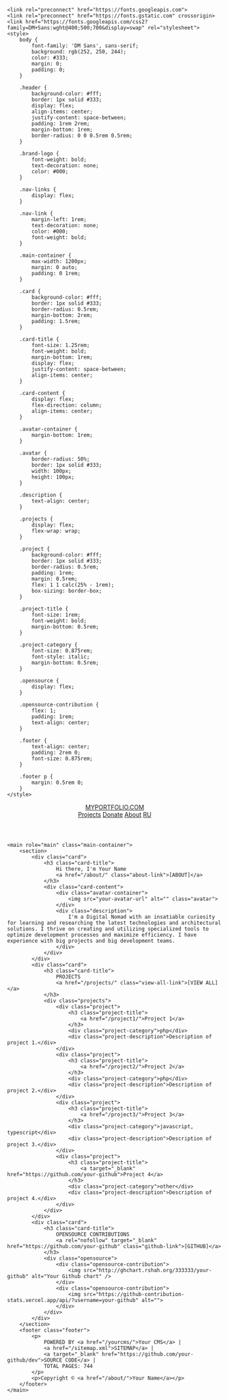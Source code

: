 <!doctype html>
<html lang="en_US">
<head>
    <meta charset="utf-8">
    <meta name="viewport" content="width=device-width, initial-scale=1, shrink-to-fit=no">
    <meta name="description" content="A developer's personal website showcasing projects and contributions.">
    <meta name="keywords" content="developer, projects, contributions, portfolio">
    <meta name="robots" content="index, follow">
    <meta name="generator" content="Custom Theme"/>
    <title>Developer Portfolio</title>

    <link rel="preconnect" href="https://fonts.googleapis.com"> 
    <link rel="preconnect" href="https://fonts.gstatic.com" crossorigin> 
    <link href="https://fonts.googleapis.com/css2?family=DM+Sans:wght@400;500;700&display=swap" rel="stylesheet">
    <style>
        body {
            font-family: 'DM Sans', sans-serif;
            background: rgb(252, 250, 244);
            color: #333;
            margin: 0;
            padding: 0;
        }

        .header {
            background-color: #fff;
            border: 1px solid #333;
            display: flex;
            align-items: center;
            justify-content: space-between;
            padding: 1rem 2rem;
            margin-bottom: 1rem;
            border-radius: 0 0 0.5rem 0.5rem;
        }

        .brand-logo {
            font-weight: bold;
            text-decoration: none;
            color: #000;
        }

        .nav-links {
            display: flex;
        }

        .nav-link {
            margin-left: 1rem;
            text-decoration: none;
            color: #000;
            font-weight: bold;
        }

        .main-container {
            max-width: 1200px;
            margin: 0 auto;
            padding: 0 1rem;
        }

        .card {
            background-color: #fff;
            border: 1px solid #333;
            border-radius: 0.5rem;
            margin-bottom: 2rem;
            padding: 1.5rem;
        }

        .card-title {
            font-size: 1.25rem;
            font-weight: bold;
            margin-bottom: 1rem;
            display: flex;
            justify-content: space-between;
            align-items: center;
        }

        .card-content {
            display: flex;
            flex-direction: column;
            align-items: center;
        }

        .avatar-container {
            margin-bottom: 1rem;
        }

        .avatar {
            border-radius: 50%;
            border: 1px solid #333;
            width: 100px;
            height: 100px;
        }

        .description {
            text-align: center;
        }

        .projects {
            display: flex;
            flex-wrap: wrap;
        }

        .project {
            background-color: #fff;
            border: 1px solid #333;
            border-radius: 0.5rem;
            padding: 1rem;
            margin: 0.5rem;
            flex: 1 1 calc(25% - 1rem);
            box-sizing: border-box;
        }

        .project-title {
            font-size: 1rem;
            font-weight: bold;
            margin-bottom: 0.5rem;
        }

        .project-category {
            font-size: 0.875rem;
            font-style: italic;
            margin-bottom: 0.5rem;
        }

        .opensource {
            display: flex;
        }

        .opensource-contribution {
            flex: 1;
            padding: 1rem;
            text-align: center;
        }

        .footer {
            text-align: center;
            padding: 2rem 0;
            font-size: 0.875rem;
        }

        .footer p {
            margin: 0.5rem 0;
        }
    </style>
</head>
<body class="antialiased text-gray-800">
    <header class="header">
        <a href="/" class="brand-logo">
            MYPORTFOLIO.COM
        </a>
        <div class="nav-links">
            <a class="nav-link" href="/projects/">Projects</a> 
            <a class="nav-link" href="/donate/">Donate</a>
            <a class="nav-link" href="/about/">About</a>
            <a class="nav-link" href="/ru">RU</a>
        </div>
    </header>
    
    <main role="main" class="main-container">
        <section>
            <div class="card">
                <h3 class="card-title">
                    Hi there, I'm Your Name
                    <a href="/about/" class="about-link">[ABOUT]</a>
                </h3>
                <div class="card-content">
                    <div class="avatar-container">
                        <img src="your-avatar-url" alt="" class="avatar">
                    </div>
                    <div class="description">
                        I'm a Digital Nomad with an insatiable curiosity for learning and researching the latest technologies and architectural solutions. I thrive on creating and utilizing specialized tools to optimize development processes and maximize efficiency. I have experience with big projects and big development teams.
                    </div>
                </div>
            </div>
            <div class="card">
                <h3 class="card-title">
                    PROJECTS
                    <a href="/projects/" class="view-all-link">[VIEW ALL]</a>
                </h3>
                <div class="projects">
                    <div class="project">
                        <h3 class="project-title">
                            <a href="/project1/">Project 1</a>
                        </h3>
                        <div class="project-category">php</div>
                        <div class="project-description">Description of project 1.</div>
                    </div>
                    <div class="project">
                        <h3 class="project-title">
                            <a href="/project2/">Project 2</a>
                        </h3>
                        <div class="project-category">php</div>
                        <div class="project-description">Description of project 2.</div>
                    </div>
                    <div class="project">
                        <h3 class="project-title">
                            <a href="/project3/">Project 3</a>
                        </h3>
                        <div class="project-category">javascript, typescript</div>
                        <div class="project-description">Description of project 3.</div>
                    </div>
                    <div class="project">
                        <h3 class="project-title">
                            <a target="_blank" href="https://github.com/your-github">Project 4</a>
                        </h3>
                        <div class="project-category">other</div>
                        <div class="project-description">Description of project 4.</div>
                    </div>
                </div>
            </div>
            <div class="card">
                <h3 class="card-title">
                    OPENSOURCE CONTRIBUTIONS
                    <a rel="nofollow" target="_blank" href="https://github.com/your-github" class="github-link">[GITHUB]</a>
                </h3>
                <div class="opensource">
                    <div class="opensource-contribution">
                        <img src="http://ghchart.rshah.org/333333/your-github" alt="Your Github chart" />
                    </div>
                    <div class="opensource-contribution">
                        <img src="https://github-contribution-stats.vercel.app/api/?username=your-github" alt="">
                    </div>
                </div>
            </div>
        </section>
        <footer class="footer">
            <p>
                POWERED BY <a href="/yourcms/">Your CMS</a> | 
                <a href="/sitemap.xml">SITEMAP</a> | 
                <a target="_blank" href="https://github.com/your-github/dev">SOURCE CODE</a> | 
                TOTAL PAGES: 744
            </p>
            <p>Copyright © <a href="/about/">Your Name</a></p>
        </footer>
    </main>
</body>
</html>
